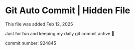 # Git Auto Commit | Hidden File

This file was added Feb 12, 2025

Just for fun and keeping my daily git commit active 🤪

commit number: 924845
